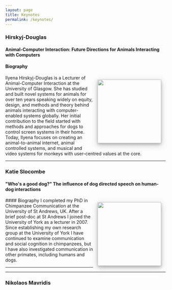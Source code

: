```yaml
---
layout: page
title: Keynotes
permalink: /keynotes/
---
```


###  Hirskyj-Douglas

#### **Animal-Computer Interaction: Future Directions for Animals Interacting with Computers**

#### Biography
<img style="float:right; width: 200px; right; margin: 1em; overflow: auto; box-shadow: 0 4px 8px 0 rgba(0, 0, 0, 0.2), 0 6px 20px 0 rgba(0, 0, 0, 0.19);" src="{{ site.baseurl }}/assets/news_ilyena_hirskyj_douglas.jpg">

Ilyena Hirskyj-Douglas is a Lecturer of Animal-Computer Interaction at the University of Glasgow.  She has studied and built novel systems for animals for over ten years speaking widely on equity, design, and methods and theory behind animals interacting with computer-enabled systems globally. Her initial contribution to the field started with methods and approaches for dogs to control screen systems in their home. Today, Ilyena focuses on creating an animal-to-animal internet, animal controlled systems, and musical and video systems for monkeys with user-centred values at the core.

<hr/>


###  Katie Slocombe

#### **"Who's a good dog?" The influence of dog directed speech on human-dog interactions**
<img style="float:right; width: 200px; right; margin: 1em; overflow: auto; box-shadow: 0 4px 8px 0 rgba(0, 0, 0, 0.2), 0 6px 20px 0 rgba(0, 0, 0, 0.19);" src="{{ site.baseurl }}/assets/Katie_slocombe.jpg">
#### Biography
I completed my PhD in Chimpanzee Communication at the University of St Andrews, UK. After a brief post-doc at St Andrews I joined the University of
York as a lecturer in 2007. Since establishing my own research group at the University of York I have continued to examine communication and social
cognition in chimpanzees, but I have also investigated communication in other primates, including humans and dogs.
<hr/>


<hr/>


###  Nikolaos Mavridis


